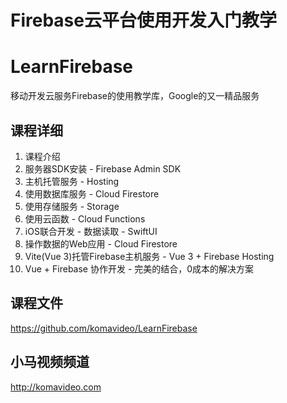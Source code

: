 Firebase云平台使用开发入门教学
===========================

# LearnFirebase

移动开发云服务Firebase的使用教学库，Google的又一精品服务

## 课程详细

01. 课程介绍
02. 服务器SDK安装 - Firebase Admin SDK
03. 主机托管服务 - Hosting
04. 使用数据库服务 - Cloud Firestore
05. 使用存储服务 - Storage
06. 使用云函数 - Cloud Functions
07. iOS联合开发 - 数据读取 - SwiftUI
08. 操作数据的Web应用 - Cloud Firestore
09. Vite(Vue 3)托管Firebase主机服务 - Vue 3 + Firebase Hosting
10. Vue + Firebase 协作开发 - 完美的结合，0成本的解决方案

## 课程文件

https://github.com/komavideo/LearnFirebase

## 小马视频频道
http://komavideo.com
